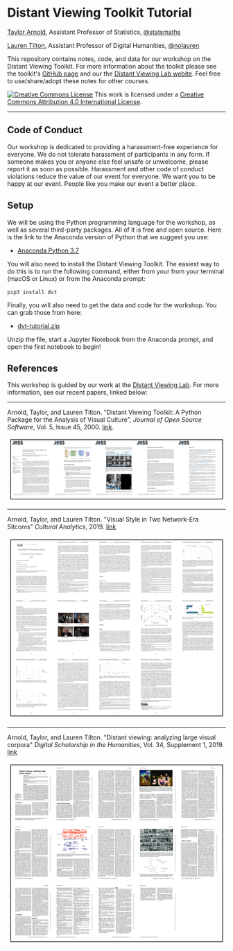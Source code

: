 # Distant Viewing Toolkit Tutorial

[Taylor Arnold](https://statsmaths.github.io), Assistant Professor of Statistics, [@statsmaths](https://twitter.com/statsmaths)

[Lauren Tilton](https://laurentilton.com), Assistant Professor of Digital Humanities, [@nolauren](https://twitter.com/nolauren)

This repository contains notes, code, and data for our workshop on the Distant
Viewing Toolkit. For more information about the toolkit please see the toolkit's
[GitHub page](https://github.com/distant-viewing/dvt)
and our the [Distant Viewing Lab webite](https://distantviewing:.org). Feel
free to use/share/adopt these notes for other courses.

<a rel="license" href="http://creativecommons.org/licenses/by/4.0/"><img alt="Creative Commons License" style="border-width:0" src="https://i.creativecommons.org/l/by/4.0/88x31.png" /></a> This work is licensed under a <a rel="license" href="http://creativecommons.org/licenses/by/4.0/">Creative Commons Attribution 4.0 International License</a>.

---

## Code of Conduct

Our workshop is dedicated to providing a harassment-free experience
for everyone. We do not tolerate harassment of participants in any form.
If someone makes you or anyone else feel unsafe or unwelcome, please report it as
soon as possible. Harassment and other code of conduct violations reduce the value
of our event for everyone. We want you to be happy at our event. People like you
make our event a better place.

## Setup

We will be using the Python programming language for the workshop, as well as
several third-party packages. All of it is free and open source. Here is the
link to the Anaconda version of Python that we suggest you use:

- [Anaconda Python 3.7](https://www.anaconda.com/)

You will also need to install the Distant Viewing Toolkit. The easiest way to
do this is to run the following command, either from your from your terminal
(macOS or Linux) or from the Anaconda prompt:

```
pip3 install dvt
```

Finally, you will also need to get the data and code for the workshop. You can
grab those from here:

- [dvt-tutorial.zip]()

Unzip the file, start a Jupyter Notebook from the Anaconda prompt, and open the
first notebook to begin!

## References

This workshop is guided by our work at the [Distant Viewing Lab](https://distantviewing.org).
For more information, see our recent papers, linked below:

---

Arnold, Taylor, and Lauren Tilton. "Distant Viewing Toolkit: A Python Package for the Analysis of Visual Culture",
*Journal of Open Source Software*, Vol. 5, Issue 45, 2000. [link](https://joss.theoj.org/papers/10.21105/joss.01800).

<a href="https://joss.theoj.org/papers/10.21105/joss.01800"><img src="site/joss.png"></img></a>

---

Arnold, Taylor, and Lauren Tilton. "Visual Style in Two Network-Era Sitcoms"
*Cultural Analytics*, 2019. [link](https://culturalanalytics.org/article/11045)

<a href="https://culturalanalytics.org/article/11045"><img src="site/ca.png"></img></a>

---

Arnold, Taylor, and Lauren Tilton. "Distant viewing: analyzing large visual corpora"
*Digital Scholarship in the Humanities*, Vol. 34, Supplement 1, 2019. [link](https://doi.org/10.1093/llc/fqz013)

<a href="https://doi.org/10.1093/llc/fqz013"><img src="site/dsh.png"></img></a>
